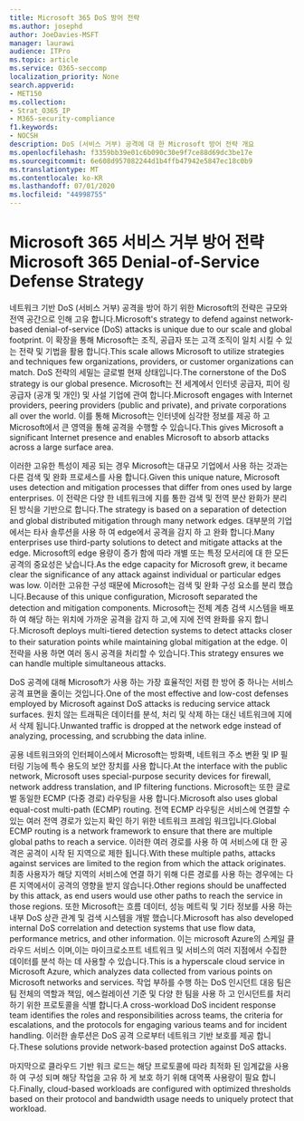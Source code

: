 ```yaml
---
title: Microsoft 365 DoS 방어 전략
ms.author: josephd
author: JoeDavies-MSFT
manager: laurawi
audience: ITPro
ms.topic: article
ms.service: O365-seccomp
localization_priority: None
search.appverid:
- MET150
ms.collection:
- Strat_O365_IP
- M365-security-compliance
f1.keywords:
- NOCSH
description: DoS (서비스 거부) 공격에 대 한 Microsoft 방어 전략 개요
ms.openlocfilehash: f3359bb39e01c6b090c30e9f7ce88d69dc3be17e
ms.sourcegitcommit: 6e608d957082244d1b4ffb47942e5847ec18c0b9
ms.translationtype: MT
ms.contentlocale: ko-KR
ms.lasthandoff: 07/01/2020
ms.locfileid: "44998755"
---
```

# <a name="microsoft-365-denial-of-service-defense-strategy"></a><span data-ttu-id="5b0b0-103">Microsoft 365 서비스 거부 방어 전략</span><span class="sxs-lookup"><span data-stu-id="5b0b0-103">Microsoft 365 Denial-of-Service Defense Strategy</span></span>

<span data-ttu-id="5b0b0-104">네트워크 기반 DoS (서비스 거부) 공격을 방어 하기 위한 Microsoft의 전략은 규모와 전역 공간으로 인해 고유 합니다.</span><span class="sxs-lookup"><span data-stu-id="5b0b0-104">Microsoft's strategy to defend against network-based denial-of-service (DoS) attacks is unique due to our scale and global footprint.</span></span> <span data-ttu-id="5b0b0-105">이 확장을 통해 Microsoft는 조직, 공급자 또는 고객 조직이 일치 시킬 수 있는 전략 및 기법을 활용 합니다.</span><span class="sxs-lookup"><span data-stu-id="5b0b0-105">This scale allows Microsoft to utilize strategies and techniques few organizations, providers, or customer organizations can match.</span></span> <span data-ttu-id="5b0b0-106">DoS 전략의 세밀는 글로벌 현재 상태입니다.</span><span class="sxs-lookup"><span data-stu-id="5b0b0-106">The cornerstone of the DoS strategy is our global presence.</span></span> <span data-ttu-id="5b0b0-107">Microsoft는 전 세계에서 인터넷 공급자, 피어 링 공급자 (공개 및 개인) 및 사설 기업에 관여 합니다.</span><span class="sxs-lookup"><span data-stu-id="5b0b0-107">Microsoft engages with Internet providers, peering providers (public and private), and private corporations all over the world.</span></span> <span data-ttu-id="5b0b0-108">이를 통해 Microsoft는 인터넷에 심각한 정보를 제공 하 고 Microsoft에서 큰 영역을 통해 공격을 수행할 수 있습니다.</span><span class="sxs-lookup"><span data-stu-id="5b0b0-108">This gives Microsoft a significant Internet presence and enables Microsoft to absorb attacks across a large surface area.</span></span>

<span data-ttu-id="5b0b0-109">이러한 고유한 특성이 제공 되는 경우 Microsoft는 대규모 기업에서 사용 하는 것과는 다른 검색 및 완화 프로세스를 사용 합니다.</span><span class="sxs-lookup"><span data-stu-id="5b0b0-109">Given this unique nature, Microsoft uses detection and mitigation processes that differ from ones used by large enterprises.</span></span> <span data-ttu-id="5b0b0-110">이 전략은 다양 한 네트워크에 지를 통한 검색 및 전역 분산 완화가 분리 된 방식을 기반으로 합니다.</span><span class="sxs-lookup"><span data-stu-id="5b0b0-110">The strategy is based on a separation of detection and global distributed mitigation through many network edges.</span></span> <span data-ttu-id="5b0b0-111">대부분의 기업에서는 타사 솔루션을 사용 하 여 edge에서 공격을 감지 하 고 완화 합니다.</span><span class="sxs-lookup"><span data-stu-id="5b0b0-111">Many enterprises use third-party solutions to detect and mitigate attacks at the edge.</span></span> <span data-ttu-id="5b0b0-112">Microsoft의 edge 용량이 증가 함에 따라 개별 또는 특정 모서리에 대 한 모든 공격의 중요성은 낮습니다.</span><span class="sxs-lookup"><span data-stu-id="5b0b0-112">As the edge capacity for Microsoft grew, it became clear the significance of any attack against individual or particular edges was low.</span></span> <span data-ttu-id="5b0b0-113">이러한 고유한 구성 때문에 Microsoft는 검색 및 완화 구성 요소를 분리 했습니다.</span><span class="sxs-lookup"><span data-stu-id="5b0b0-113">Because of this unique configuration, Microsoft separated the detection and mitigation components.</span></span> <span data-ttu-id="5b0b0-114">Microsoft는 전체 계층 검색 시스템을 배포 하 여 해당 하는 위치에 가까운 공격을 감지 하 고,에 지에 전역 완화를 유지 합니다.</span><span class="sxs-lookup"><span data-stu-id="5b0b0-114">Microsoft deploys multi-tiered detection systems to detect attacks closer to their saturation points while maintaining global mitigation at the edge.</span></span> <span data-ttu-id="5b0b0-115">이 전략을 사용 하면 여러 동시 공격을 처리할 수 있습니다.</span><span class="sxs-lookup"><span data-stu-id="5b0b0-115">This strategy ensures we can handle multiple simultaneous attacks.</span></span>

<span data-ttu-id="5b0b0-116">DoS 공격에 대해 Microsoft가 사용 하는 가장 효율적인 저렴 한 방어 중 하나는 서비스 공격 표면을 줄이는 것입니다.</span><span class="sxs-lookup"><span data-stu-id="5b0b0-116">One of the most effective and low-cost defenses employed by Microsoft against DoS attacks is reducing service attack surfaces.</span></span> <span data-ttu-id="5b0b0-117">원치 않는 트래픽은 데이터를 분석, 처리 및 삭제 하는 대신 네트워크에 지에서 삭제 됩니다.</span><span class="sxs-lookup"><span data-stu-id="5b0b0-117">Unwanted traffic is dropped at the network edge instead of analyzing, processing, and scrubbing the data inline.</span></span>

<span data-ttu-id="5b0b0-118">공용 네트워크와의 인터페이스에서 Microsoft는 방화벽, 네트워크 주소 변환 및 IP 필터링 기능에 특수 용도의 보안 장치를 사용 합니다.</span><span class="sxs-lookup"><span data-stu-id="5b0b0-118">At the interface with the public network, Microsoft uses special-purpose security devices for firewall, network address translation, and IP filtering functions.</span></span> <span data-ttu-id="5b0b0-119">Microsoft는 또한 글로벌 동일한 ECMP (다중 경로) 라우팅을 사용 합니다.</span><span class="sxs-lookup"><span data-stu-id="5b0b0-119">Microsoft also uses global equal-cost multi-path (ECMP) routing.</span></span> <span data-ttu-id="5b0b0-120">전역 ECMP 라우팅은 서비스에 연결할 수 있는 여러 전역 경로가 있는지 확인 하기 위한 네트워크 프레임 워크입니다.</span><span class="sxs-lookup"><span data-stu-id="5b0b0-120">Global ECMP routing is a network framework to ensure that there are multiple global paths to reach a service.</span></span> <span data-ttu-id="5b0b0-121">이러한 여러 경로를 사용 하 여 서비스에 대 한 공격은 공격이 시작 된 지역으로 제한 됩니다.</span><span class="sxs-lookup"><span data-stu-id="5b0b0-121">With these multiple paths, attacks against services are limited to the region from which the attack originates.</span></span> <span data-ttu-id="5b0b0-122">최종 사용자가 해당 지역의 서비스에 연결 하기 위해 다른 경로를 사용 하는 경우에는 다른 지역에서이 공격의 영향을 받지 않습니다.</span><span class="sxs-lookup"><span data-stu-id="5b0b0-122">Other regions should be unaffected by this attack, as end users would use other paths to reach the service in those regions.</span></span> <span data-ttu-id="5b0b0-123">또한 Microsoft는 흐름 데이터, 성능 메트릭 및 기타 정보를 사용 하는 내부 DoS 상관 관계 및 검색 시스템을 개발 했습니다.</span><span class="sxs-lookup"><span data-stu-id="5b0b0-123">Microsoft has also developed internal DoS correlation and detection systems that use flow data, performance metrics, and other information.</span></span> <span data-ttu-id="5b0b0-124">이는 microsoft Azure의 스케일 클라우드 서비스 이며,이는 마이크로소프트 네트워크 및 서비스의 여러 지점에서 수집한 데이터를 분석 하는 데 사용할 수 있습니다.</span><span class="sxs-lookup"><span data-stu-id="5b0b0-124">This is a hyperscale cloud service in Microsoft Azure, which analyzes data collected from various points on Microsoft networks and services.</span></span> <span data-ttu-id="5b0b0-125">작업 부하를 수행 하는 DoS 인시던트 대응 팀은 팀 전체의 역할과 책임, 에스컬레이션 기준 및 다양 한 팀을 사용 하 고 인시던트를 처리 하기 위한 프로토콜을 식별 합니다.</span><span class="sxs-lookup"><span data-stu-id="5b0b0-125">A cross-workload DoS incident response team identifies the roles and responsibilities across teams, the criteria for escalations, and the protocols for engaging various teams and for incident handling.</span></span> <span data-ttu-id="5b0b0-126">이러한 솔루션은 DoS 공격 으로부터 네트워크 기반 보호를 제공 합니다.</span><span class="sxs-lookup"><span data-stu-id="5b0b0-126">These solutions provide network-based protection against DoS attacks.</span></span>

<span data-ttu-id="5b0b0-127">마지막으로 클라우드 기반 워크 로드는 해당 프로토콜에 따라 최적화 된 임계값을 사용 하 여 구성 되며 해당 작업을 고유 하 게 보호 하기 위해 대역폭 사용량이 필요 합니다.</span><span class="sxs-lookup"><span data-stu-id="5b0b0-127">Finally, cloud-based workloads are configured with optimized thresholds based on their protocol and bandwidth usage needs to uniquely protect that workload.</span></span>
